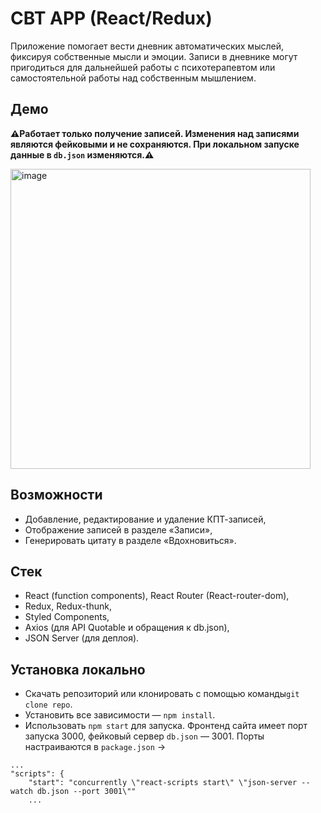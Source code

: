 # CBT APP (React/Redux)

Приложение помогает вести дневник автоматических мыслей, фиксируя собственные мысли и эмоции. Записи в дневнике могут пригодиться для дальнейшей работы с психотерапевтом или самостоятельной работы над собственным мышлением.

## Демо

**⚠️Работает только получение записей. Изменения над записями являются фейковыми и не сохраняются. При локальном запуске данные в ```db.json``` изменяются.⚠️**

<a href="https://slicenbeat.github.io/cbt-app/#/"><img width="480" alt="image" src="https://user-images.githubusercontent.com/110350147/188583915-77dc4139-2b87-4391-aedb-8309b1a7cda5.png"></a>

## Возможности

- Добавление, редактирование и удаление КПТ-записей,
- Отображение записей в разделе «Записи»,
- Генерировать цитату в разделе «Вдохновиться».

## Стек

- React (function components), React Router (React-router-dom),
- Redux, Redux-thunk,
- Styled Components,
- Axios (для API Quotable и обращения к db.json),
- JSON Server (для деплоя).

## Установка локально

- Скачать репозиторий или клонировать с помощью команды`git clone repo`.
- Установить все зависимости — `npm install`.
- Использовать `npm start` для запуска. Фронтенд сайта имеет порт запуска 3000, фейковый сервер ```db.json``` — 3001. Порты настраиваются в `package.json` →

```
...
"scripts": {
    "start": "concurrently \"react-scripts start\" \"json-server --watch db.json --port 3001\""
    ...
```
